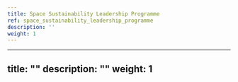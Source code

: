 ```yaml
---
title: Space Sustainability Leadership Programme
ref: space_sustainability_leadership_programme
description: ''
weight: 1
---
```

---
title: ""
description: ""
weight: 1
---